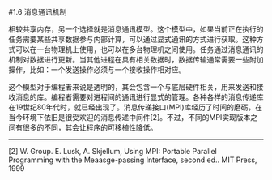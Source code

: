 #1.6 消息通讯机制

相较共享内存，另一个选择就是消息通讯模型。这个模型中，如果当前正在执行的任务需要某些共享数据参与内部计算，可以通过显式通讯的方式进行获取。这种方式可以在一台物理机上使用，也可以在多台物理机之间使用。任务通过消息通讯的机制对数据进行更新。当其他进程在具有相关数据时，数据传输通常需要一些附加操作，比如：一个发送操作必须与一个接收操作相对应。

这个模型对于编程者来说是透明的，其会包含一个与底层硬件相关，用来发送和接收消息的库。编程者需要对进程间的通讯进行显式的管理。各种各样的消息传递库在19世纪80年代时，就已经出现了。消息传递接口(MPI)库经历了时间的磨砺，在当今环境下依旧是很受欢迎的消息传递中间件[2]。不过，不同的MPI实现版本之间有很多的不同，其会让程序的可移植性降低。

-------

[2] W. Group. E. Lusk, A. Skjellum, Using MPI: Portable Parallel Programming with the Meaasge-passing Interface, second ed.. MIT Press, 1999